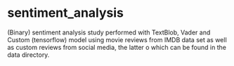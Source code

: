 # sentiment_analysis
(Binary) sentiment analysis study performed with TextBlob, Vader and Custom (tensorflow) model using movie reviews from IMDB data set as well as custom reviews from social media, the latter o which can be found in the data directory.
